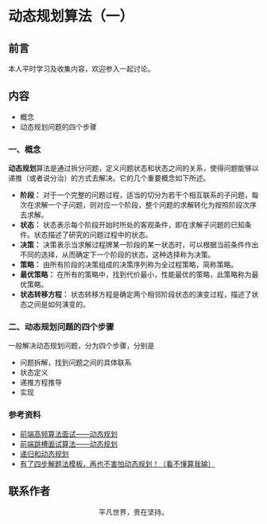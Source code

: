 # 动态规划算法（一）

## 前言

本人平时学习及收集内容，欢迎参入一起讨论。

## 内容

- 概念
- 动态规划问题的四个步骤

### 一、概念

**动态规划**算法是通过拆分问题，定义问题状态和状态之间的关系，使得问题能够以递推（或者说分治）的方式去解决。它的几个重要概念如下所述。

- **阶段：** 对于一个完整的问题过程，适当的切分为若干个相互联系的子问题，每次在求解一个子问题，则对应一个阶段，整个问题的求解转化为按照阶段次序去求解。
- **状态：** 状态表示每个阶段开始时所处的客观条件，即在求解子问题的已知条件。状态描述了研究的问题过程中的状态。
- **决策：** 决策表示当求解过程牌某一阶段的某一状态时，可以根据当前条件作出不同的选择，从而确定下一个阶段的状态，这种选择称为决策。
- **策略：** 由所有阶段的决策组成的决策序列称为全过程策略，简称策略。
- **最优策略：** 在所有的策略中，找到代价最小，性能最优的策略，此策略称为最优策略。
- **状态转移方程：** 状态转移方程是确定两个相邻阶段状态的演变过程，描述了状态之间是如何演变的。

### 二、动态规划问题的四个步骤

一般解决动态规划问题，分为四个步骤，分别是

- 问题拆解，找到问题之间的具体联系
- 状态定义
- 递推方程推导
- 实现

### 参考资料

- [前端高频算法面试——动态规划](https://mp.weixin.qq.com/s/po9s6cod7AGGqKsh5ufBjw)
- [前端跳槽面试算法——动态规划](https://juejin.im/post/5cde316f6fb9a07ed9118f01)
- [递归和动态规划](https://mp.weixin.qq.com/s/GtnJYvvOoyeXH0h3tZZAkA)
- [有了四步解题法模板，再也不害怕动态规划！（看不懂算我输）](https://www.cnblogs.com/fivestudy/p/11855853.html)

## 联系作者

<div align="center">
    <p>
        平凡世界，贵在坚持。
    </p>
    <img :src="$withBase('/about/contact.png')" />
</div>
